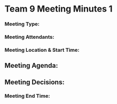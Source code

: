 # Team 9 Meeting Minutes 1

### Meeting Type:

### Meeting Attendants:

### Meeting Location & Start Time:

## Meeting Agenda:

## Meeting Decisions:

### Meeting End Time: 
